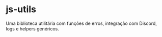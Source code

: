 # js-utils
Uma biblioteca utilitária com funções de erros, integração com Discord, logs e helpers genéricos.
